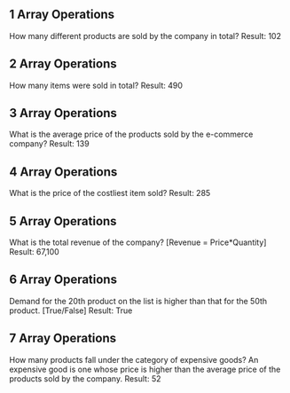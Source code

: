 ## 1 Array Operations
How many different products are sold by the company in total?
Result: 102

## 2 Array Operations
How many items were sold in total?
Result: 490

## 3 Array Operations
What is the average price of the products sold by the e-commerce company?
Result: 139

## 4 Array Operations
What is the price of the costliest item sold?
Result: 285

## 5 Array Operations
What is the total revenue of the company? [Revenue = Price*Quantity]
Result: 67,100

## 6 Array Operations
Demand for the 20th product on the list is higher than that for the 50th product. [True/False]
Result: True

## 7 Array Operations
How many products fall under the category of expensive goods?
An expensive good is one whose price is higher than the average price of the products sold by the company.
Result: 52

